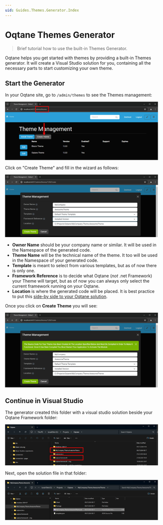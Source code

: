 ```yaml
---
uid: Guides.Themes.Generator.Index
---
```


# Oqtane Themes Generator

> Brief tutorial how to use the built-in Themes Generator.

Oqtane helps you get started with themes by providing a built-in
Themes generator. It will create a Visual Studio solution for you,
containing all the necessary parts to start customizing your own theme.

## Start the Generator

In your Oqtane site, go to `/admin/themes` to see the Themes management:

<img src="./assets/theme-wizard-step-before.jpg" class="full-width">

Click on "Create Theme" and fill in the wizard as follows:

<img src="./assets/theme-wizard-step-1.jpg" class="full-width">

* **Owner Name** should be your company name or similar.
    It will be used in the Namespace of the generated code.
* **Theme Name** will be the technical name of the theme.
    It too will be used in the Namespace of your generated code.
* **Template** is meant to select from various templates,
    but as of now there is only one.
* **Framework Reference** is to decide what Oqtane (_not_ .net Framework) your
    Theme will target, but as of now you can always only select the
    current framework running on your Oqtane.
* **Location** is where the generated code will be placed.
    It is best practice to put this
    [side-by side to your Oqtane solution](xref:Guides.Extensions.BestPractice.SeparateSolutions.Index).

Once you click on **Create Theme** you will see:

<img src="./assets/theme-wizard-confirmation.jpg" class="full-width">

## Continue in Visual Studio

The generator created this folder with a visual studio solution
beside your Oqtane Framework folder:

<img src="./assets/theme-folder-side-by-side.jpg" class="full-width">

Next, open the solution file in that folder:

<img src="./assets/theme-folder-solution-file.jpg" class="full-width">

&nbsp;
